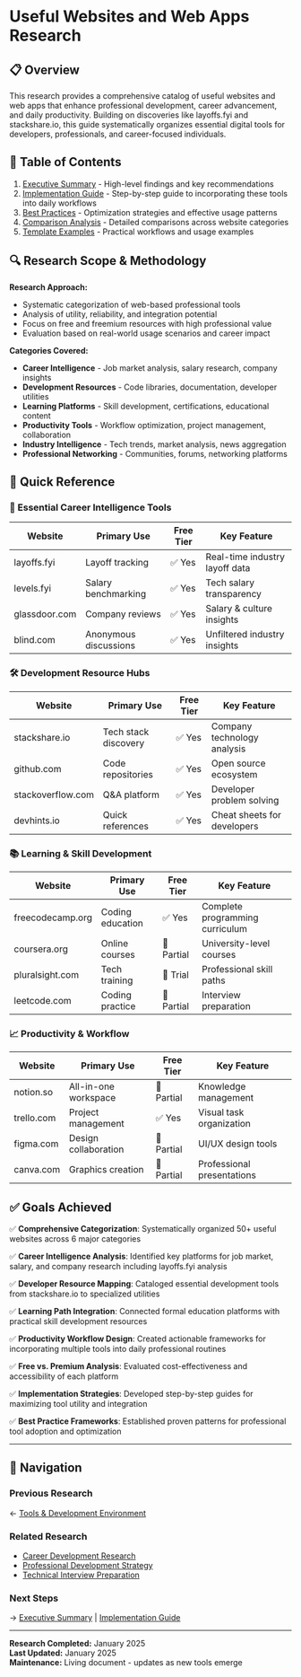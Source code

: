 # Useful Websites and Web Apps Research

## 📋 Overview

This research provides a comprehensive catalog of useful websites and web apps that enhance professional development, career advancement, and daily productivity. Building on discoveries like layoffs.fyi and stackshare.io, this guide systematically organizes essential digital tools for developers, professionals, and career-focused individuals.

## 📑 Table of Contents

1. [Executive Summary](./executive-summary.md) - High-level findings and key recommendations
2. [Implementation Guide](./implementation-guide.md) - Step-by-step guide to incorporating these tools into daily workflows
3. [Best Practices](./best-practices.md) - Optimization strategies and effective usage patterns
4. [Comparison Analysis](./comparison-analysis.md) - Detailed comparisons across website categories
5. [Template Examples](./template-examples.md) - Practical workflows and usage examples

## 🔍 Research Scope & Methodology

**Research Approach:**
- Systematic categorization of web-based professional tools
- Analysis of utility, reliability, and integration potential
- Focus on free and freemium resources with high professional value
- Evaluation based on real-world usage scenarios and career impact

**Categories Covered:**
- **Career Intelligence** - Job market analysis, salary research, company insights
- **Development Resources** - Code libraries, documentation, developer utilities
- **Learning Platforms** - Skill development, certifications, educational content
- **Productivity Tools** - Workflow optimization, project management, collaboration
- **Industry Intelligence** - Tech trends, market analysis, news aggregation
- **Professional Networking** - Communities, forums, networking platforms

## 🚀 Quick Reference

### 🎯 Essential Career Intelligence Tools
| Website | Primary Use | Free Tier | Key Feature |
|---------|-------------|-----------|-------------|
| layoffs.fyi | Layoff tracking | ✅ Yes | Real-time industry layoff data |
| levels.fyi | Salary benchmarking | ✅ Yes | Tech salary transparency |
| glassdoor.com | Company reviews | ✅ Yes | Salary & culture insights |
| blind.com | Anonymous discussions | ✅ Yes | Unfiltered industry insights |

### 🛠️ Development Resource Hubs
| Website | Primary Use | Free Tier | Key Feature |
|---------|-------------|-----------|-------------|
| stackshare.io | Tech stack discovery | ✅ Yes | Company technology analysis |
| github.com | Code repositories | ✅ Yes | Open source ecosystem |
| stackoverflow.com | Q&A platform | ✅ Yes | Developer problem solving |
| devhints.io | Quick references | ✅ Yes | Cheat sheets for developers |

### 📚 Learning & Skill Development
| Website | Primary Use | Free Tier | Key Feature |
|---------|-------------|-----------|-------------|
| freecodecamp.org | Coding education | ✅ Yes | Complete programming curriculum |
| coursera.org | Online courses | 🔄 Partial | University-level courses |
| pluralsight.com | Tech training | 🔄 Trial | Professional skill paths |
| leetcode.com | Coding practice | 🔄 Partial | Interview preparation |

### 📈 Productivity & Workflow
| Website | Primary Use | Free Tier | Key Feature |
|---------|-------------|-----------|-------------|
| notion.so | All-in-one workspace | 🔄 Partial | Knowledge management |
| trello.com | Project management | ✅ Yes | Visual task organization |
| figma.com | Design collaboration | 🔄 Partial | UI/UX design tools |
| canva.com | Graphics creation | 🔄 Partial | Professional presentations |

## ✅ Goals Achieved

✅ **Comprehensive Categorization**: Systematically organized 50+ useful websites across 6 major categories

✅ **Career Intelligence Analysis**: Identified key platforms for job market, salary, and company research including layoffs.fyi analysis

✅ **Developer Resource Mapping**: Cataloged essential development tools from stackshare.io to specialized utilities

✅ **Learning Path Integration**: Connected formal education platforms with practical skill development resources

✅ **Productivity Workflow Design**: Created actionable frameworks for incorporating multiple tools into daily professional routines

✅ **Free vs. Premium Analysis**: Evaluated cost-effectiveness and accessibility of each platform

✅ **Implementation Strategies**: Developed step-by-step guides for maximizing tool utility and integration

✅ **Best Practice Frameworks**: Established proven patterns for professional tool adoption and optimization

---

## 🔗 Navigation

### Previous Research
← [Tools & Development Environment](../README.md)

### Related Research
- [Career Development Research](../../career/README.md)
- [Professional Development Strategy](../../career/portfolio-driven-open-source-strategy/README.md)
- [Technical Interview Preparation](../../career/technical-interview-questions/README.md)

### Next Steps
→ [Executive Summary](./executive-summary.md) | [Implementation Guide](./implementation-guide.md)

---

**Research Completed:** January 2025  
**Last Updated:** January 2025  
**Maintenance:** Living document - updates as new tools emerge